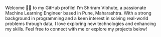 Welcome 👋🏻 to my GitHub profile! I’m Shriram Vibhute, a passionate Machine Learning Engineer based in Pune, Maharashtra. With a strong background in programming and a keen interest in solving real-world problems through data, I love exploring new technologies and enhancing my skills. Feel free to connect with me or explore my projects below!
